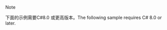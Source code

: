 > [!NOTE]
> <span data-ttu-id="a5691-101">下面的示例需要C#8.0 或更高版本。</span><span class="sxs-lookup"><span data-stu-id="a5691-101">The following sample requires C# 8.0 or later.</span></span>

